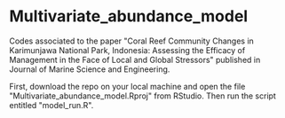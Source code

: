 # Multivariate_abundance_model

Codes associated to the paper "Coral Reef Community Changes in Karimunjawa National Park, Indonesia: Assessing the Efficacy of Management in the Face of Local and Global Stressors" published in Journal of Marine Science and Engineering.

First, download the repo on your local machine and open the file "Multivariate_abundance_model.Rproj" from RStudio. Then run the script entitled "model_run.R".

